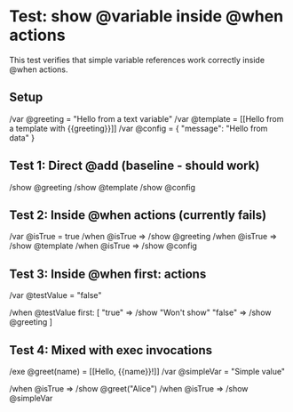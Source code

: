 # Test: show @variable inside @when actions

This test verifies that simple variable references work correctly inside @when actions.

## Setup
/var @greeting = "Hello from a text variable"
/var @template = [[Hello from a template with {{greeting}}]]
/var @config = { "message": "Hello from data" }

## Test 1: Direct @add (baseline - should work)
/show @greeting
/show @template
/show @config

## Test 2: Inside @when actions (currently fails)
/var @isTrue = true
/when @isTrue => /show @greeting
/when @isTrue => /show @template
/when @isTrue => /show @config

## Test 3: Inside @when first: actions
/var @testValue = "false"

/when @testValue first: [
"true" => /show "Won't show"
"false" => /show @greeting
]

## Test 4: Mixed with exec invocations
/exe @greet(name) = [[Hello, {{name}}!]]
/var @simpleVar = "Simple value"

/when @isTrue => /show @greet("Alice")
/when @isTrue => /show @simpleVar